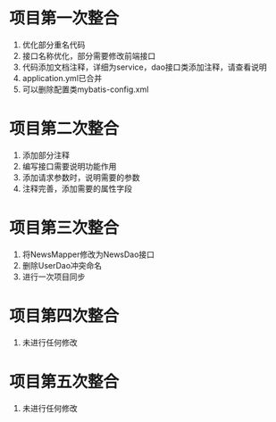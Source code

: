 # 项目第一次整合
1. 优化部分重名代码
2. 接口名称优化，部分需要修改前端接口
3. 代码添加文档注释，详细为service，dao接口类添加注释，请查看说明
4. application.yml已合并
5. 可以删除配置类mybatis-config.xml

# 项目第二次整合

1. 添加部分注释
2. 编写接口需要说明功能作用
3. 添加请求参数时，说明需要的参数
4. 注释完善，添加需要的属性字段

# 项目第三次整合

1. 将NewsMapper修改为NewsDao接口
2. 删除UserDao冲突命名
3. 进行一次项目同步

# 项目第四次整合

1. 未进行任何修改

# 项目第五次整合

1. 未进行任何修改
